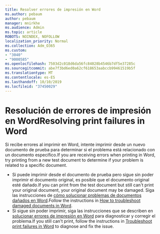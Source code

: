 ```yaml
---
title: Resolver errores de impresión en Word
ms.author: pebaum
author: pebaum
manager: mnirkhe
ms.audience: Admin
ms.topic: article
ROBOTS: NOINDEX, NOFOLLOW
localization_priority: Normal
ms.collection: Adm_O365
ms.custom:
- "3040"
- "9000585"
ms.openlocfilehash: 7503d2c018d6da56fc84028b4546b7df5e37285c
ms.sourcegitcommit: abe7f3bd6ed0a62cf618653aabccb99461519b5f
ms.translationtype: MT
ms.contentlocale: es-ES
ms.lasthandoff: 10/10/2019
ms.locfileid: "37450029"
---
```

# <a name="resolving-print-failures-in-word"></a><span data-ttu-id="0717e-102">Resolución de errores de impresión en Word</span><span class="sxs-lookup"><span data-stu-id="0717e-102">Resolving print failures in Word</span></span>

<span data-ttu-id="0717e-103">Si recibe errores al imprimir en Word, intente imprimir desde un nuevo documento de prueba para determinar si el problema está relacionado con un documento específico.</span><span class="sxs-lookup"><span data-stu-id="0717e-103">If you are receiving errors when printing in Word, try printing from a new test document to determine if your problem is related to a specific document.</span></span>

- <span data-ttu-id="0717e-104">Si puede imprimir desde el documento de prueba pero sigue sin poder imprimir el documento original, es posible que el documento original esté dañado.</span><span class="sxs-lookup"><span data-stu-id="0717e-104">If you can print from the test document but still can't print your original document, your original document may be damaged.</span></span> <span data-ttu-id="0717e-105">Siga las instrucciones de [cómo solucionar problemas de documentos dañados en Word](https://docs.microsoft.com/office/troubleshoot/word/damaged-documents-in-word#update-microsoft-office-and-windows).</span><span class="sxs-lookup"><span data-stu-id="0717e-105">Follow the instructions in [How to troubleshoot damaged documents in Word](https://docs.microsoft.com/office/troubleshoot/word/damaged-documents-in-word#update-microsoft-office-and-windows).</span></span>
- <span data-ttu-id="0717e-106">Si sigue sin poder imprimir, siga las instrucciones que se describen en [solucionar errores de impresión en Word](https://docs.microsoft.com/office/troubleshoot/word/print-failures-in-word) para diagnosticar y corregir el problema.</span><span class="sxs-lookup"><span data-stu-id="0717e-106">If you still can't print, follow the instructions in [Troubleshoot print failures in Word](https://docs.microsoft.com/office/troubleshoot/word/print-failures-in-word) to diagnose and fix the issue.</span></span>